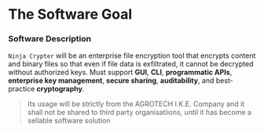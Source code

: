 # The Software Goal 

### Software Description

`Ninja Crypter` will be an enterprise file encryption tool that encrypts content and binary files so that even if file data is exfiltrated,
it cannot be decrypted without authorized keys. Must support **GUI**, **CLI**, **programmatic APIs**, **enterprise key management**, **secure sharing**, **auditability**, and best-practice **cryptography**.

> Its usage will be strictly from the AGROTECH I.K.E. Company and it shall not be shared to third party organisatiions, until it has become a sellable software solution
